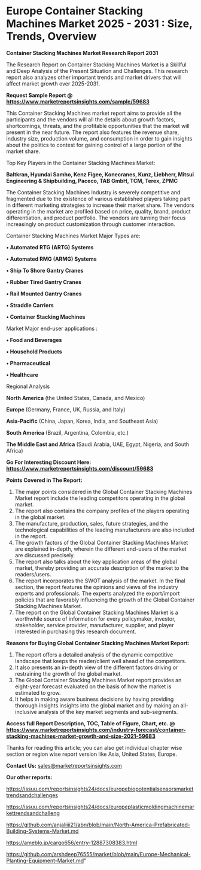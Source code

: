 # Europe Container Stacking Machines Market 2025 - 2031 : Size, Trends, Overview

<strong>Container Stacking Machines Market Research Report 2031</strong>

The Research Report on Container Stacking Machines Market is a Skillful and Deep Analysis of the Present Situation and Challenges. This research report also analyzes other important trends and market drivers that will affect market growth over 2025-2031.

<strong>Request Sample Report @ <a href=https://www.marketreportsinsights.com/sample/59683>https://www.marketreportsinsights.com/sample/59683</a></strong>

This Container Stacking Machines market report aims to provide all the participants and the vendors will all the details about growth factors, shortcomings, threats, and the profitable opportunities that the market will present in the near future. The report also features the revenue share, industry size, production volume, and consumption in order to gain insights about the politics to contest for gaining control of a large portion of the market share.

Top Key Players in the Container Stacking Machines Market:

<strong>Baltkran, Hyundai Samho, Kenz Figee, Konecranes, Kunz, Liebherr, Mitsui Engineering & Shipbuilding, Paceco, TAB GmbH, TCM, Terex, ZPMC</strong>

The Container Stacking Machines Industry is severely competitive and fragmented due to the existence of various established players taking part in different marketing strategies to increase their market share. The vendors operating in the market are profiled based on price, quality, brand, product differentiation, and product portfolio. The vendors are turning their focus increasingly on product customization through customer interaction.

Container Stacking Machines Market Major Types are:

<strong>• Automated RTG (ARTG) Systems

• Automated RMG (ARMG) Systems

• Ship To Shore Gantry Cranes

• Rubber Tired Gantry Cranes

• Rail Mounted Gantry Cranes

• Straddle Carriers

• Container Stacking Machines</strong>

Market Major end-user applications :

<strong>• Food and Beverages

• Household Products

• Pharmaceutical

• Healthcare</strong>

Regional Analysis

</u><strong><b>North America</b></strong> (the United States, Canada, and Mexico)

<strong><b>Europe </b></strong>(Germany, France, UK, Russia, and Italy)

<strong><b>Asia-Pacific</b></strong> (China, Japan, Korea, India, and Southeast Asia)

<strong><b>South America</b></strong> (Brazil, Argentina, Colombia, etc.)

<strong><b>The Middle East and Africa</b></strong> (Saudi Arabia, UAE, Egypt, Nigeria, and South Africa)

<strong>Go For Interesting Discount Here: <a href=https://www.marketreportsinsights.com/discount/59683>https://www.marketreportsinsights.com/discount/59683</a></strong>

<strong>Points Covered in The Report:</strong>
<ol>
  <li>The major points considered in the Global Container Stacking Machines Market report include the leading competitors operating in the global market.</li>
  <li>The report also contains the company profiles of the players operating in the global market.</li>
  <li>The manufacture, production, sales, future strategies, and the technological capabilities of the leading manufacturers are also included in the report.</li>
  <li>The growth factors of the Global Container Stacking Machines Market are explained in-depth, wherein the different end-users of the market are discussed precisely.</li>
  <li>The report also talks about the key application areas of the global market, thereby providing an accurate description of the market to the readers/users.</li>
  <li>The report incorporates the SWOT analysis of the market. In the final section, the report features the opinions and views of the industry experts and professionals. The experts analyzed the export/import policies that are favorably influencing the growth of the Global Container Stacking Machines Market.</li>
  <li>The report on the Global Container Stacking Machines Market is a worthwhile source of information for every policymaker, investor, stakeholder, service provider, manufacturer, supplier, and player interested in purchasing this research document.</li>
</ol>
<strong>Reasons for Buying Global Container Stacking Machines Market Report:</strong>

<ol>
  <li>The report offers a detailed analysis of the dynamic competitive landscape that keeps the reader/client well ahead of the competitors.</li>
  <li>It also presents an in-depth view of the different factors driving or restraining the growth of the global market.</li>
  <li>The Global Container Stacking Machines Market report provides an eight-year forecast evaluated on the basis of how the market is estimated to grow.</li>
  <li>It helps in making aware business decisions by having providing thorough insights insights into the global market and by making an all-inclusive analysis of the key market segments and sub-segments.</li>
</ol>
<strong>Access full Report Description, TOC, Table of Figure, Chart, etc. @ <a href=https://www.marketreportsinsights.com/industry-forecast/container-stacking-machines-market-growth-and-size-2021-59683>https://www.marketreportsinsights.com/industry-forecast/container-stacking-machines-market-growth-and-size-2021-59683</a></strong>


Thanks for reading this article; you can also get individual chapter wise section or region wise report version like Asia, United States, Europe.

<strong>Contact Us:</strong>
sales@marketreportsinsights.com

<strong>Our other reports:</strong>

<a href=https://issuu.com/reportsinsights24/docs/europebiopotentialsensorsmarkettrendsandchallenges>https://issuu.com/reportsinsights24/docs/europebiopotentialsensorsmarkettrendsandchallenges</a>

<a href=https://issuu.com/reportsinsights24/docs/europeplasticmoldingmachinemarkettrendsandchalleng>https://issuu.com/reportsinsights24/docs/europeplasticmoldingmachinemarkettrendsandchalleng</a>

<a href=https://github.com/anjaliiii21/abn/blob/main/North-America-Prefabricated-Building-Systems-Market.md>https://github.com/anjaliiii21/abn/blob/main/North-America-Prefabricated-Building-Systems-Market.md</a>

<a href=https://ameblo.jp/cargo656/entry-12887308383.html>https://ameblo.jp/cargo656/entry-12887308383.html</a>

<a href=https://github.com/arshdeep76555/market/blob/main/Europe-Mechanical-Planting-Equipment-Market.md>https://github.com/arshdeep76555/market/blob/main/Europe-Mechanical-Planting-Equipment-Market.md</a>"
